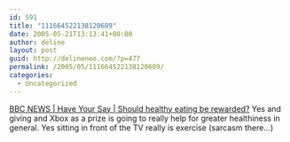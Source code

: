 ```yaml
---
id: 591
title: "111664522138120689"
date: 2005-05-21T13:13:41+00:00
author: deline
layout: post
guid: http://delineneo.com/?p=477
permalink: /2005/05/111664522138120689/
categories:
  - Uncategorized
---
```

[BBC NEWS | Have Your Say | Should healthy eating be rewarded?](http://news.bbc.co.uk/2/hi/talking_point/4566163.stm) Yes and giving and Xbox as a prize is going to really help for greater healthiness in general. Yes sitting in front of the TV really is exercise (sarcasm there&#8230;)